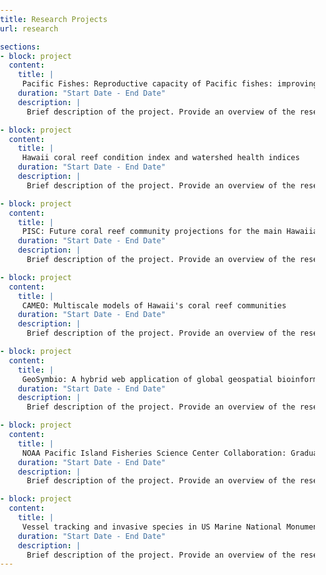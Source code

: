 ```yaml
---
title: Research Projects
url: research

sections:
- block: project
  content:
    title: |
     Pacific Fishes: Reproductive capacity of Pacific fishes: improving understanding of sustainable fisheries
    duration: "Start Date - End Date"
    description: |
      Brief description of the project. Provide an overview of the research, objectives, and significance of the project.

- block: project
  content:
    title: |
     Hawaii coral reef condition index and watershed health indices
    duration: "Start Date - End Date"
    description: |
      Brief description of the project. Provide an overview of the research, objectives, and significance of the project.

- block: project
  content:
    title: |
     PISC: Future coral reef community projections for the main Hawaiian Islands
    duration: "Start Date - End Date"
    description: |
      Brief description of the project. Provide an overview of the research, objectives, and significance of the project.

- block: project
  content:
    title: |
     CAMEO: Multiscale models of Hawaii's coral reef communities
    duration: "Start Date - End Date"
    description: |
      Brief description of the project. Provide an overview of the research, objectives, and significance of the project.

- block: project
  content:
    title: |
     GeoSymbio: A hybrid web application of global geospatial bioinformatics and ecoinformatics for *Symbiodinium*-host symbioses
    duration: "Start Date - End Date"
    description: |
      Brief description of the project. Provide an overview of the research, objectives, and significance of the project.

- block: project
  content:
    title: |
     NOAA Pacific Island Fisheries Science Center Collaboration: Graduate student training in Marine Fisheries and Stock Assessment
    duration: "Start Date - End Date"
    description: |
      Brief description of the project. Provide an overview of the research, objectives, and significance of the project.

- block: project
  content:
    title: |
     Vessel tracking and invasive species in US Marine National Monuments
    duration: "Start Date - End Date"
    description: |
      Brief description of the project. Provide an overview of the research, objectives, and significance of the project.
---
```

<style>
    html, body {
  margin: 0;
  padding: 0;
}

main {
  display: flex;
  flex-direction: column;
  width: 100%;
}

.research-container {
  display: flex; /* Use flexbox for layout */
  flex-direction: column;
  padding: 20px;
  width: 100%;
}

.research-project {
  width: 100%;
  margin-bottom: 20px; /* Space between rows */
  border-radius: 10px; /* Rounded corners */
  background-color: #b3dce8; /* Optional: background color */
  padding: 20px; /* Padding inside each box */
  box-shadow: 0 2px 10px rgba(0, 0, 0, 0.1); /* Optional: box shadow for effect */
  color: #000000;
  font-family: Arial, sans-serif;
  box-sizing: border-box; /* Include padding in total width */
  transition: transform 0.3s; /* Animation effect */
}
h1 {
  margin-bottom: 20px; /* Add spacing below headers */
  font-size: 45px;
}
h2 {
  margin-bottom: 20px; /* Add spacing below headers */
  font-size: 26px;
}
p {
  margin-bottom: 15px; /* Add spacing below paragraphs */
  font-size: 18px;
}
</style>